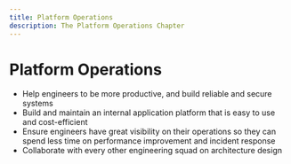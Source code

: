 ```yaml
---
title: Platform Operations
description: The Platform Operations Chapter
---
```


# Platform Operations

- Help engineers to be more productive, and build reliable and secure systems
- Build and maintain an internal application platform that is easy to use and
cost-efficient
- Ensure engineers have great visibility on their operations so they
can spend less time on performance improvement and incident response
- Collaborate with every other engineering squad on architecture design
